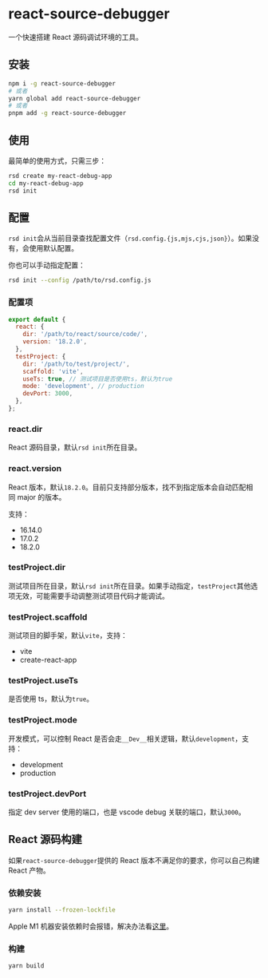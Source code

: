 # react-source-debugger

一个快速搭建 React 源码调试环境的工具。

## 安装

```sh
npm i -g react-source-debugger
# 或者
yarn global add react-source-debugger
# 或者
pnpm add -g react-source-debugger
```

## 使用

最简单的使用方式，只需三步：

```sh
rsd create my-react-debug-app
cd my-react-debug-app
rsd init
```

## 配置

`rsd init`会从当前目录查找配置文件（`rsd.config.{js,mjs,cjs,json}`）。如果没有，会使用默认配置。

你也可以手动指定配置：

```sh
rsd init --config /path/to/rsd.config.js
```

### 配置项

```js
export default {
  react: {
    dir: '/path/to/react/source/code/',
    version: '18.2.0',
  },
  testProject: {
    dir: '/path/to/test/project/',
    scaffold: 'vite',
    useTs: true, // 测试项目是否使用ts，默认为true
    mode: 'development', // production
    devPort: 3000,
  },
};
```

### react.dir

React 源码目录，默认`rsd init`所在目录。

### react.version

React 版本，默认`18.2.0`。目前只支持部分版本，找不到指定版本会自动匹配相同 major 的版本。

支持：

- 16.14.0
- 17.0.2
- 18.2.0

### testProject.dir

测试项目所在目录，默认`rsd init`所在目录。如果手动指定，`testProject`其他选项无效，可能需要手动调整测试项目代码才能调试。

### testProject.scaffold

测试项目的脚手架，默认`vite`，支持：

- vite
- create-react-app

### testProject.useTs

是否使用 ts，默认为`true`。

### testProject.mode

开发模式，可以控制 React 是否会走`__Dev__`相关逻辑，默认`development`，支持：

- development
- production

### testProject.devPort

指定 dev server 使用的端口，也是 vscode debug 关联的端口，默认`3000`。

## React 源码构建

如果`react-source-debugger`提供的 React 版本不满足你的要求，你可以自己构建 React 产物。

### 依赖安装

```sh
yarn install --frozen-lockfile
```

Apple M1 机器安装依赖时会报错，解决办法看[这里](https://github.com/imagemin/optipng-bin/issues/118#issuecomment-1019838562)。

### 构建

```sh
yarn build
```

